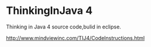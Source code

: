 ThinkingInJava 4
============

Thinking in Java 4 source code,bulid in eclipse.

http://www.mindviewinc.com/TIJ4/CodeInstructions.html

